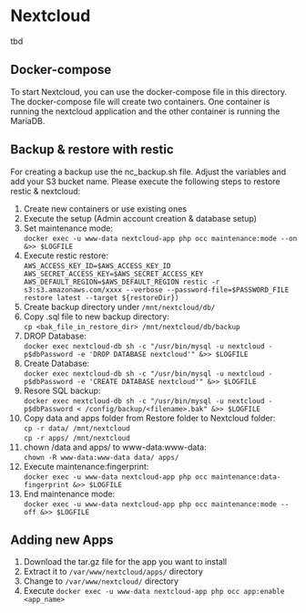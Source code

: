 # Nextcloud
tbd

## Docker-compose
To start Nextcloud, you can use the docker-compose file in this directory.
The docker-compose file will create two containers. One container is running the nextcloud application and the other container is running the MariaDB.


## Backup & restore with restic
For creating a backup use the nc_backup.sh file. Adjust the variables and add your S3 bucket name.
Please execute the following steps to restore restic & nextcloud:

1. Create new containers or use existing ones
2. Execute the setup (Admin account creation & database setup) 
3. Set maintenance mode:<br />
`docker exec -u www-data nextcloud-app php occ maintenance:mode --on &>> $LOGFILE`
4. Execute restic restore:<br />
`AWS_ACCESS_KEY_ID=$AWS_ACCESS_KEY_ID AWS_SECRET_ACCESS_KEY=$AWS_SECRET_ACCESS_KEY AWS_DEFAULT_REGION=$AWS_DEFAULT_REGION restic -r s3:s3.amazonaws.com/xxxx --verbose --password-file=$PASSWORD_FILE restore latest --target ${restoreDir})`
5. Create backup directory under `/mnt/nextcloud/db/`
6. Copy .sql file to new backup directory:<br />
`cp <bak_file_in_restore_dir> /mnt/nextcloud/db/backup`
7. DROP Database:<br />
`docker exec nextcloud-db sh -c "/usr/bin/mysql -u nextcloud -p$dbPassword -e 'DROP DATABASE nextcloud'" &>> $LOGFILE`
8. Create Database:<br />
`docker exec nextcloud-db sh -c "/usr/bin/mysql -u nextcloud -p$dbPassword -e 'CREATE DATABASE nextcloud'" &>> $LOGFILE`
9. Resore SQL backup:<br />
`docker exec nextcloud-db sh -c "/usr/bin/mysql -u nextcloud -p$dbPassword < /config/backup/<filename>.bak" &>> $LOGFILE`
10. Copy data and apps folder from Restore folder to Nextcloud folder:<br />
`cp -r data/ /mnt/nextcloud`<br />
`cp -r apps/ /mnt/nextcloud`
11. chown /data and apps/ to www-data:www-data:<br />
`chown -R www-data:www-data data/ apps/`
12. Execute maintenance:fingerprint:<br />
`docker exec -u www-data nextcloud-app php occ maintenance:data-fingerprint &>> $LOGFILE`
13. End maintenance mode:<br />
`docker exec -u www-data nextcloud-app php occ maintenance:mode --off &>> $LOGFILE`

## Adding new Apps
1. Download the tar.gz file for the app you want to install
2. Extract it to `/var/www/nextcloud/apps/` directory
3. Change to `/var/www/nextcloud/` directory
4. Execute `docker exec -u www-data nextcloud-app php occ app:enable <app_name>`
